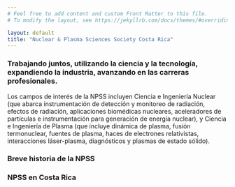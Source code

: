 ```yaml
---
# Feel free to add content and custom Front Matter to this file.
# To modify the layout, see https://jekyllrb.com/docs/themes/#overriding-theme-defaults

layout: default
title: "Nuclear & Plasma Sciences Society Costa Rica"
---
```


### Trabajando juntos, utilizando la ciencia y la tecnología, expandiendo la industria, avanzando en las carreras profesionales.

Los campos de interés de la NPSS incluyen Ciencia e Ingeniería Nuclear (que abarca instrumentación de detección y monitoreo de radiación, efectos de radiación, aplicaciones biomédicas nucleares, aceleradores de partículas e instrumentación para generación de energía nuclear), y Ciencia e Ingeniería de Plasma (que incluye dinámica de plasma, fusión termonuclear, fuentes de plasma, haces de electrones relativistas, interacciones láser-plasma, diagnósticos y plasmas de estado sólido).



<div class="toggles__toggle toggle toggle--closed" id="about-canps-a-brief-history-of-canps">
						<h3 class="toggle__trigger toggle--closed__trigger">Breve historia de la NPSS</h3>
						<div class="toggle__content toggle--closed__content" style="display: none;">
				La Nuclear and Plasma Sciences Society (NPSS) fue fundada en 1949 como un grupo técnico del Institute of Radio Engineers (IRE), que más tarde se convirtió en el Institute of Electrical and Electronics Engineers (IEEE). La NPSS se formó para reunir a los profesionales que trabajan en las áreas de ciencias nucleares y de plasma, con el fin de intercambiar conocimientos y promover el desarrollo de estas disciplinas.

A lo largo de los años, la NPSS ha crecido y se ha expandido en sus áreas de interés, incluyendo la ciencia y la ingeniería nuclear, la física de plasma, la tecnología de la radiación y la ingeniería de aceleradores de partículas. La sociedad ha patrocinado una serie de conferencias y eventos en todo el mundo para reunir a los expertos en estos campos y discutir los últimos avances y desarrollos.

Además, la NPSS ha publicado varios journals científicos, incluyendo Transactions on Nuclear Science, Transactions on Plasma Science, y Transactions on Radiation and Plasma Medical Sciences, que presentan las últimas investigaciones y avances en estas disciplinas. La sociedad también ha establecido una serie de premios y becas para reconocer a los individuos y equipos que han hecho contribuciones significativas en estas áreas.

Hoy en día, la NPSS sigue siendo una organización líder en ciencias nucleares y de plasma, trabajando para promover el avance de la tecnología y el conocimiento en estos campos y fomentar el desarrollo profesional de sus miembros.
			</div>
		</div>


<div class="toggles__toggle toggle toggle--closed" id="about-canps-a-brief-history-of-canps">
						<h3 class="toggle__trigger toggle--closed__trigger">NPSS en Costa Rica</h3>
						<div class="toggle__content toggle--closed__content" style="display: none;">
			 	En Costa Rica, la NPSS se estableció en el año 2018, en el Laboratorio de física de plasmas para energía de fusion y aplicaciones del Tecnológico de Costa Rica (TEC).

Desde su fundación, la NPSS ha tenido como objetivo principal promover la investigación y el desarrollo de tecnologías basadas en plasma en el país. Para ello, ha trabajado en la organización de eventos, charlas y talleres con el fin de divulgar el conocimiento y fomentar el intercambio de ideas entre los miembros de la comunidad científica y tecnológica.

El capítulo de la NPSS en Costa Rica ha sido uno de los más activos a nivel mundial, gracias al compromiso y dedicación de sus miembros. Han realizado diversas actividades como visitas a empresas, universidades y colegios para impartir charlas y promover el conocimiento sobre el plasma y sus aplicaciones.

Entre las actividades más destacadas de la NPSS en Costa Rica se encuentran la organización de talleres de capacitación en plasmas térmicos y no térmicos para estudiantes de secundaria y universidad, así como la participación en congresos y eventos internacionales para presentar los avances y logros alcanzados en la investigación sobre plasma.

Gracias al trabajo de la NPSS en Costa Rica, cada vez son más las personas interesadas en el plasma y sus aplicaciones. Se espera que en el futuro, este capítulo continúe creciendo y contribuyendo al desarrollo de tecnologías innovadoras y sostenibles en el país.
			</div>
		</div>